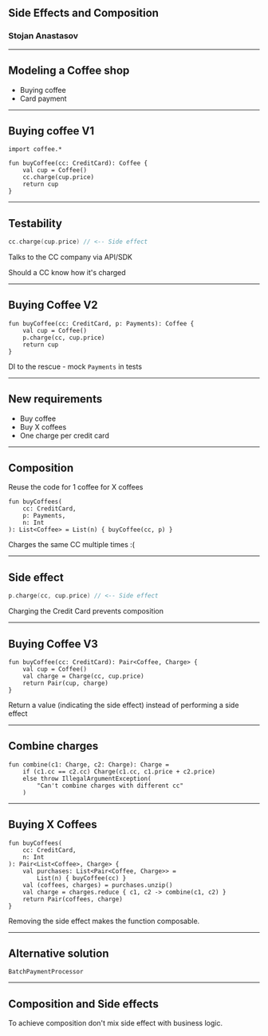 ## Side Effects and Composition

### Stojan Anastasov

---

## Modeling a Coffee shop

- Buying coffee
- Card payment

---

## Buying coffee V1

```kotlin:ank
import coffee.*

fun buyCoffee(cc: CreditCard): Coffee {
    val cup = Coffee()
    cc.charge(cup.price)
    return cup
}
```

---

## Testability

```kotlin
cc.charge(cup.price) // <-- Side effect
```

Talks to the CC company via API/SDK <!-- .element: class="fragment" data-fragment-index="1" -->

Should a CC know how it's charged <!-- .element: class="fragment" data-fragment-index="2" -->

---

## Buying Coffee V2

```kotlin:ank
fun buyCoffee(cc: CreditCard, p: Payments): Coffee {
    val cup = Coffee()
    p.charge(cc, cup.price)
    return cup
}
```

DI to the rescue - mock `Payments` in tests

---

## New requirements

- Buy coffee
- Buy X coffees
- One charge per credit card

---

## Composition

Reuse the code for 1 coffee for X coffees

```kotlin:ank
fun buyCoffees(
    cc: CreditCard,
    p: Payments,
    n: Int
): List<Coffee> = List(n) { buyCoffee(cc, p) }
```
<!-- .element: class="fragment" data-fragment-index="1" -->

Charges the same CC multiple times :( <!-- .element: class="fragment" data-fragment-index="2" -->

---

## Side effect

```kotlin
p.charge(cc, cup.price) // <-- Side effect
```

Charging the Credit Card prevents composition

---

## Buying Coffee V3

```kotlin:ank
fun buyCoffee(cc: CreditCard): Pair<Coffee, Charge> {
    val cup = Coffee()
    val charge = Charge(cc, cup.price)
    return Pair(cup, charge)
}
```

Return a value (indicating the side effect) instead of performing a side effect

---

## Combine charges

```kotlin:ank
fun combine(c1: Charge, c2: Charge): Charge =
    if (c1.cc == c2.cc) Charge(c1.cc, c1.price + c2.price)
    else throw IllegalArgumentException(
        "Can't combine charges with different cc"
    )
```

---

## Buying X Coffees

```kotlin:ank
fun buyCoffees(
    cc: CreditCard,
    n: Int
): Pair<List<Coffee>, Charge> {
    val purchases: List<Pair<Coffee, Charge>> =
        List(n) { buyCoffee(cc) }
    val (coffees, charges) = purchases.unzip()
    val charge = charges.reduce { c1, c2 -> combine(c1, c2) }
    return Pair(coffees, charge)
}
```

Removing the side effect makes the function composable.

---

## Alternative solution

`BatchPaymentProcessor`

---

## Composition and Side effects

To achieve composition don't mix side effect with business logic.
